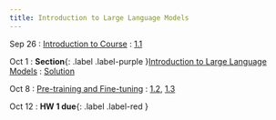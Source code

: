 ```yaml
---
title: Introduction to Large Language Models
---
```


Sep 26
: [Introduction to Course](#)
  : [1.1](#)

Oct 1
: **Section**{: .label .label-purple }[Introduction to Large Language Models](#)
  : [Solution](#)

Oct 8
: [Pre-training and Fine-tuning](#)
  : [1.2](#), [1.3](#)

Oct 12
: **HW 1 due**{: .label .label-red }
